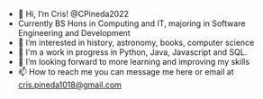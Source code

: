 - 👋 Hi, I’m Cris! @CPineda2022
- Currently BS Hons in Computing and IT, majoring in Software Engineering and Development
- 👀 I’m interested in history, astronomy, books, computer science
- 🌱 I'm a work in progress in Python, Java, Javascript and SQL.
- 💞️ I’m looking forward to more learning and improving my skills
- 📫 How to reach me you can message me here or email at cris.pineda1018@gmail.com

<!---
CPineda2022/CPineda2022 is a ✨ special ✨ repository because its `README.md` (this file) appears on your GitHub profile.
You can click the Preview link to take a look at your changes.
--->
